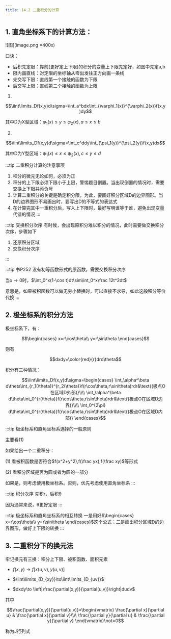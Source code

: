 ```yaml
---
title: 14.2 二重积分的计算
---
```


## 1. 直角坐标系下的计算方法：

![图](image.png =400x)

口诀：

+ 后积先定限：靠前(更好定上下限)的积分的变量上下限先定好，如图中先定a,b
+ 限内画直线：对定限的坐标轴从零出发往正方向画一条线
+ 先交写下限：直线第一个接触的函数为下限
+ 后交写上限：直线第二个接触的函数为上限


1.

$$\iint\limits_Df(x,y)d\sigma=\int_a^bdx\int_{\varphi_1(x)}^{\varphi_2(x)}f(x,y)dy$$

其中D为X型区域：$φ_1(x)\leq y\leq φ_2(x),a\leq x\leq b$

2. 

$$\iint\limits_Df(x,y)d\sigma=\int_c^ddy\int_{\psi_1(y)}^{\psi_2(y)}f(x,y)dx$$

其中D为Y型区域：$\psi_1(x)\leq x\leq \psi_2(x),c\leq y\leq d$

:::tip 二重积分计算的注意事项
1. 积分的微元无论如何，必须为正
2. 积分的上下限必须下限小于上限，警惕题目倒置。当出现倒置的情况时，需要交换上下限并添负号
3. 计算二重积分的关键是确定积分限，为此，要画好积分区域D的边界图形。当D的边界图形不易画出时，要写出D的不等式的表达式
4. 在计算完其中一重积分后，写入上下限时，最好写明谁等于谁，避免出现变量代错的情况
:::

:::tip 交换积分次序
有时候，会出现原积分难以积分的情况，此时需要做交换积分次序，步骤如下

1. 还原积分区域
2. 交换积分次序

:::

:::tip
书P252 没有初等函数形式的原函数，需要交换积分次序

当$x\to0$时，$\int_0^x(1-\cos t)dt\sim\int_0^x\frac 12t^2dt$

意思是，如果被积函数可以做无穷小替换时，可以直接不求导，如此这般积分等价代换
:::

## 2. 极坐标系的积分方法


极坐标系下，有：

$$\begin{cases}
    x=r\cos\theta\\
    y=r\sin\theta
\end{cases}$$

则有

$$dxdy=\color{red}{r}drd\theta$$

积分有三种情况：

$$\iint\limits_Df(x,y)d\sigma=\begin{cases}
    \int_\alpha^\beta d\theta\int_{r_1(\theta)}^{r_2(\theta)}f(r\cos\theta,r\sin\theta)rdr&\text{(极点O在区域D外部)}\\\\
    \int_\alpha^\beta d\theta\int_0^{r(\theta)}f(r\cos\theta,r\sin\theta)rdr&\text{(极点O在区域D边界)}\\\\
    \int_0^{2\pi} d\theta\int_0^{r(\theta)}f(r\cos\theta,r\sin\theta)rdr&\text{(极点O在区域D内部)}
\end{cases}$$


:::tip 极坐标系和直角坐标系选择的一般原则

主要看(1)

如果给出一个二重积分：

(1) 看被积函数是否符合$f(x^2+y^2),f(\frac yx),f(\frac xy)$等形式

(2) 看积分区域是否为圆或者为圆的一部分

如果是，则考虑使用极坐标系。否则，优先考虑使用直角坐标系
:::

:::tip 积分次序
先积r，后积θ

因为通常来说，θ更好定限
:::

:::tip 极坐标系和直角坐标系的相互转换
一是用好$\begin{cases}
    x=r\cos\theta\\
    y=r\sin\theta
\end{cases}$这个公式；二是画出积分区域D的边界图形，做好上下限的转换
:::

## 3. 二重积分下的换元法

牢记换元有三换：积分上下限、被积函数、面积元素

+ $f(x,y)\to f[x(u,v),y(u,v)]$

+ $\iint\limits_{D_{xy}}\to\iint\limits_{D_{uv}}$

+ $dxdy\to \left|\frac{\partial(x,y)}{\partial(u,v)}\right|dudv$

其中

$$\frac{\partial(x,y)}{\partial(u,v)}=\begin{vmatrix}
    \frac{\partial x}{\partial u} & \frac{\partial x}{\partial v}\\\\
    \frac{\partial y}{\partial u} & \frac{\partial y}{\partial v}
\end{vmatrix}\not=0$$

称为J行列式















